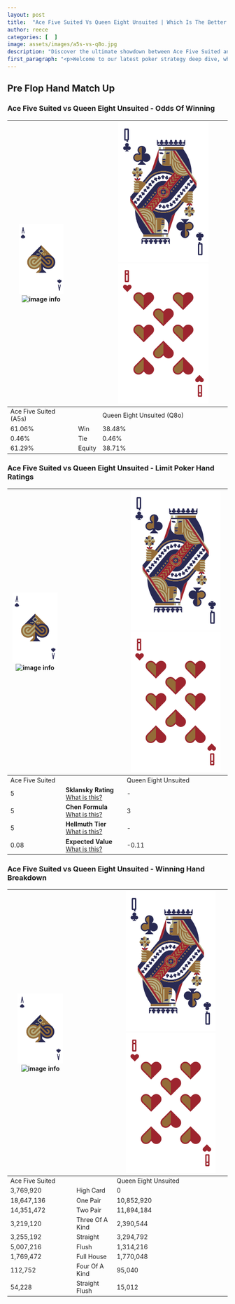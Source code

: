 ```yaml
---
layout: post
title:  "Ace Five Suited Vs Queen Eight Unsuited | Which Is The Better Hand In Poker? A Complete Guide"
author: reece
categories: [  ]
image: assets/images/a5s-vs-q8o.jpg
description: "Discover the ultimate showdown between Ace Five Suited and Queen Eight Unsuited in poker! Uncover the odds, strategies, and scenarios where one hand triumphs over the other. Get ready to up your poker game with this thrilling analysis."
first_paragraph: "<p>Welcome to our latest poker strategy deep dive, where we're pitting two distinct hands against each other in a high-stakes showdown: Ace Five Suited vs Queen Eight Unsuited.</p><p>In the dynamic world of poker, every decision counts, and knowing which hand holds the upper hand is key to your success at the table.</p><p>In this article, we'll dissect these two hands, explore the scenarios where one dominates the other, and equip you with the knowledge to make strategic choices that can tip the odds in your favor.</p><p>Get ready to unravel the intriguing dynamics of these poker hands and elevate your game to new heights.</p>"
---
```




[comment]: # (sp0)

## Pre Flop Hand Match Up

<div class="table hand-ratings" markdown="1"> 



### Ace Five Suited vs Queen Eight Unsuited - Odds Of Winning


    
| ![image info](assets/images/hand1/A.png) ![image info](assets/images/hand1/5s.png) |  | ![image info](assets/images/hand2/Q.png) ![image info](assets/images/hand2/8o.png) |
| -------- | -------- | -------- |
| Ace Five Suited (A5s) |  | Queen Eight Unsuited (Q8o) |
| 61.06% | Win | 38.48% |
| 0.46% | Tie | 0.46% |
| 61.29% | Equity | 38.71% |




[comment]: # (sp1)



### Ace Five Suited vs Queen Eight Unsuited - Limit Poker Hand Ratings


    
| ![image info](assets/images/hand1/A.png) ![image info](assets/images/hand1/5s.png) |  | ![image info](assets/images/hand2/Q.png) ![image info](assets/images/hand2/8o.png) |
| -------- | -------- | -------- |
| Ace Five Suited |  | Queen Eight Unsuited |
| 5 | **Sklansky Rating** [What is this?](/sklansky-rating-explained) | - |
| 5 | **Chen Formula** [What is this?](/chen-formula-explained) | 3 |
| 5 | **Hellmuth Tier** [What is this?](/Hellmuth-tier-explained) | - |
| 0.08 | **Expected Value** [What is this?](/expected-value-explained) | -0.11 |




[comment]: # (sp2)



### Ace Five Suited vs Queen Eight Unsuited - Winning Hand Breakdown


    
| ![image info](assets/images/hand1/A.png) ![image info](assets/images/hand1/5s.png) |  | ![image info](assets/images/hand2/Q.png) ![image info](assets/images/hand2/8o.png) |
| -------- | -------- | -------- |
| Ace Five Suited |  | Queen Eight Unsuited |
| 3,769,920 | High Card | 0 |
| 18,647,136 | One Pair | 10,852,920 |
| 14,351,472 | Two Pair | 11,894,184 |
| 3,219,120 | Three Of A Kind | 2,390,544 |
| 3,255,192 | Straight | 3,294,792 |
| 5,007,216 | Flush | 1,314,216 |
| 1,769,472 | Full House | 1,770,048 |
| 112,752 | Four Of A Kind | 95,040 |
| 54,228 | Straight Flush | 15,012 |




[comment]: # (sp3)



</div>

[comment]: # (sp4)



[comment]: # (sp5)

